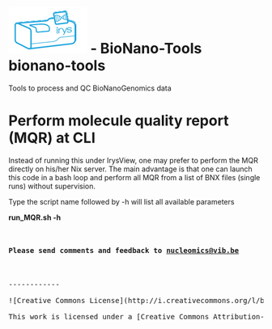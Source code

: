 ![ngstools](pictures/Irys_icon.png) - BioNano-Tools
bionano-tools
==========

Tools to process and QC BioNanoGenomics data

# Perform molecule quality report (MQR) at CLI

Instead of running this under IrysView, one may prefer to perform the MQR directly on his/her Nix server.
The main advantage is that one can launch this code in a bash loop and perform all MQR from a list of BNX files (single runs) without supervision.

Type the script name followed by -h will list all available parameters

**run_MQR.sh -h**
<pre>

<h4>Please send comments and feedback to <a href="mailto:nucleomics@vib.be">nucleomics@vib.be</a></h4>

------------

![Creative Commons License](http://i.creativecommons.org/l/by-sa/3.0/88x31.png?raw=true)

This work is licensed under a [Creative Commons Attribution-ShareAlike 3.0 Unported License](http://creativecommons.org/licenses/by-sa/3.0/).

